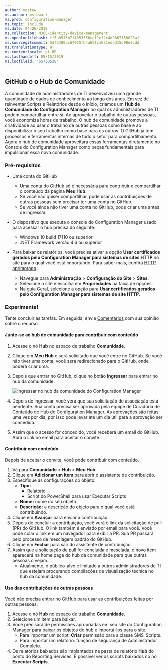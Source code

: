 ```yaml
---
author: mestew
ms.author: mstewart
ms.prod: configuration-manager
ms.topic: include
ms.date: 04/26/2019
ms.collection: M365-identity-device-management
ms.openlocfilehash: ff5a05f5b7f4853556cef1ef2c4d9667f58825af
ms.sourcegitcommit: 53f2380ac67025fb4a69fc1651edad15d98e0cdd
ms.translationtype: HT
ms.contentlocale: pt-BR
ms.lasthandoff: 05/15/2019
ms.locfileid: "65730538"
---
```

## <a name="community-hub-and-github"></a>GitHub e o Hub de Comunidade
<!--3555935 & 3555936-->

A comunidade de administradores de TI desenvolveu uma grande quantidade de dados de conhecimento ao longo dos anos. Em vez de reinventar Scripts e Relatórios desde o início, criamos um **Hub de Comunidade do Configuration Manager** no qual os administradores de TI podem compartilhar entre si. Ao aproveitar o trabalho de outras pessoas, você economiza horas de trabalho. O hub de comunidade promove a criatividade ao usar o trabalho de outras pessoas como base e ao disponibilizar o seu trabalho como base para os outros. O GitHub já tem processos e ferramentas internas de todo o setor para compartilhamento. Agora o hub de comunidade aproveitará essas ferramentas diretamente no Console do Configuration Manager como peças fundamentais para impulsionar essa nova comunidade.


### <a name="prerequisites"></a>Pré-requisitos 

- Uma conta do GitHub

  - Uma conta do GitHub só é necessária para contribuir e compartilhar o conteúdo da página **Meu Hub**.
  - Se você não quiser compartilhar, pode usar as contribuições de outras pessoas sem precisar ter uma conta no GitHub.
  - Se você ainda não tiver uma conta no GitHub, pode criar uma antes de ingressar.

- O dispositivo que executa o console do Configuration Manager usado para acessar o hub precisa do seguinte:

   - Windows 10 build 17110 ou superior
   - .NET Framework versão 4.6 ou superior

- Para baixar os relatórios, você precisa ativar a opção **Usar certificados gerados pelo Configuration Manager para sistemas de sites HTTP** no site para o qual você está importando. Para saber mais, confira [HTTP aprimorado](/sccm/core/plan-design/hierarchy/enhanced-http).

     - Navegue para **Administração** > **Configuração do Site** > **Sites**.
     - Selecione o site e escolha em **Propriedades** na faixa de opções. 
     - Na guia Geral, selecione a opção para **Usar certificados gerados pelo Configuration Manager para sistemas de site HTTP**.

### <a name="try-it-out"></a>Experimente!

Tente concluir as tarefas. Em seguida, envie [Comentários](/sccm/core/understand/find-help#product-feedback) com sua opinião sobre o recurso.

#### <a name="join-the-community-hub-to-contribute-content"></a>Junte-se ao hub de comunidade para contribuir com conteúdo

1. Acesse o nó **Hub** no espaço de trabalho **Comunidade**.
1. Clique em **Meu Hub** e será solicitado que você entre no GitHub. Se você não tiver uma conta, você será redirecionado para o GitHub, onde poderá criar uma.
1. Depois que entrar no GitHub, clique no botão **Ingressar** para entrar no hub da comunidade.

   ![Ingressar no hub da comunidade do Configuration Manager](../../media/3555935-join-community-hub.png)

1. Depois de ingressar, você verá que sua solicitação de associação está pendente. Sua conta precisa ser aprovada pela equipe de Curadoria de Conteúdo de Hub do Configuration Manager. As aprovações são feitas uma vez por dia, por isso pode levar até um dia útil para a aprovação ser concedida.
1. Assim que o acesso for concedido, você receberá um email do GitHub. Abra o link no email para aceitar o convite.

#### <a name="contribute-content"></a>Contribuir com conteúdo

Depois de aceitar o convite, você pode contribuir com conteúdo.

1. Vá para **Comunidade** > **Hub** > **Meu Hub**.
1. Clique em **Adicionar um Item** para abrir o assistente de contribuição.
1. Especifique as configurações do objeto:
   - **Tipo:** 
     - Relatório
     - Script do PowerShell para usar Executar Scripts
   - **Nome:** nome do seu objeto
   - **Descrição:** a descrição do objeto para o qual você está contribuindo.
1. Clique em **Avançar** para enviar a contribuição.
1. Depois de concluir a contribuição, você verá o link da solicitação de pull (PR) do GitHub. O link também é enviado por email para você. Você pode colar o link em um navegador para exibir a PR. Sua PR passará pelo processo de mesclagem padrão do GitHub.
1. Clique em **Fechar** para sair do assistente de contribuição.
1. Assim que a solicitação de pull for concluída e mesclada, o novo item aparecerá na home page do hub da comunidade para que outras pessoas o vejam.
   - Atualmente, o público-alvo é limitado a outros administradores de TI que estejam procurando compilações de visualização técnica no hub da comunidade.

#### <a name="use-the-contributions-of-others"></a>Uso das contribuições de outras pessoas

Você não precisa entrar no GitHub para usar as contribuições feitas por outras pessoas.

1. Acesse o nó **Hub** no espaço de trabalho **Comunidade**.
1. Selecione um item para baixar.
1. Você precisará de permissões apropriadas em seu site do Configuration Manager para baixar os objetos do hub e importá-los para o site.
    - Para importar um script: **Criar** permissão para a classe SMS_Scripts.
    - Para importar um relatório: função de segurança de Administrador Completo.
1. Os relatórios baixados são implantados na pasta de relatório **Hub** do ponto do Reporting Services. É possível ver os scripts baixados no nó **Executar Scripts**.

